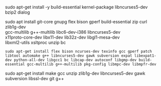 sudo apt-get install -y build-essential kernel-package libncurses5-dev bzip2 dialog                                                                                                                                            

sudo apt install git-core gnupg flex bison gperf build-essential zip curl zlib1g-dev \
    gcc-multilib g++-multilib libc6-dev-i386 libncurses5-dev \
    x11proto-core-dev libx11-dev lib32z-dev libgl1-mesa-dev \
    libxml2-utils xsltproc unzip bc                                                                                                                                                                                                                                                                                                                                                                                                                                                                                                                                                                                                                                                                                
    
    sudo apt-get install flex bison ncurses-dev texinfo gcc gperf patch libtool automake g++ libncurses5-dev gawk subversion expat libexpat1-dev python-all-dev libgcc1 bc libcap-dev autoconf libgmp-dev build-essential gcc-multilib g++-multilib pkg-config libmpc-dev libmpfr-dev

sudo apt-get install make gcc unzip zlib1g-dev libncurses5-dev gawk subversion libssl-dev git g++

